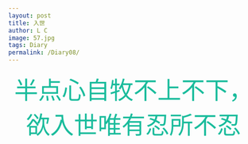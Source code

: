 ```yaml
---
layout: post
title: 入世
author: L C
image: 57.jpg
tags: Diary
permalink: /Diary08/
---
```

<iframe src="/vedio/悬.mp3" autostart="true" loop="true" style="display:none"></iframe>


<center><font size="10" color="#1ABC9C">半点心自牧不上不下，欲入世唯有忍所不忍</font></center><br> 


  
